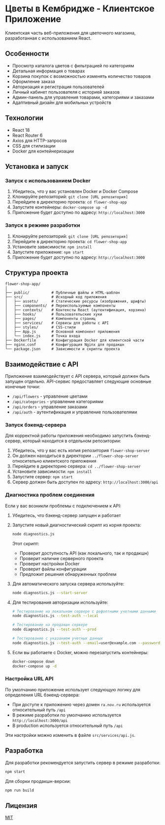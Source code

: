 # Цветы в Кембридже - Клиентское Приложение

Клиентская часть веб-приложения для цветочного магазина, разработанная с использованием React.

## Особенности

- Просмотр каталога цветов с фильтрацией по категориям
- Детальная информация о товарах
- Корзина покупок с возможностью изменять количество товаров
- Оформление заказа
- Авторизация и регистрация пользователей
- Личный кабинет пользователя с историей заказов
- Админ-панель для управления товарами, категориями и заказами
- Адаптивный дизайн для мобильных устройств

## Технологии

- React 18
- React Router 6
- Axios для HTTP-запросов
- CSS для стилизации
- Docker для контейнеризации

## Установка и запуск

### Запуск с использованием Docker

1. Убедитесь, что у вас установлен Docker и Docker Compose
2. Клонируйте репозиторий: `git clone [URL репозитория]`
3. Перейдите в директорию проекта: `cd flower-shop-app`
4. Запустите контейнеры: `docker-compose up -d`
5. Приложение будет доступно по адресу: `http://localhost:3000`

### Запуск в режиме разработки

1. Клонируйте репозиторий: `git clone [URL репозитория]`
2. Перейдите в директорию проекта: `cd flower-shop-app`
3. Установите зависимости: `npm install`
4. Запустите приложение: `npm start`
5. Приложение будет доступно по адресу: `http://localhost:3000`

## Структура проекта

```
flower-shop-app/
│
├── public/          # Публичные файлы и HTML-шаблон
├── src/             # Исходный код приложения
│   ├── assets/      # Статические ресурсы (изображения, шрифты)
│   ├── components/  # Переиспользуемые компоненты
│   ├── contexts/    # Контексты React (аутентификация, корзина)
│   ├── hooks/       # Пользовательские хуки
│   ├── pages/       # Компоненты страниц
│   ├── services/    # Сервисы для работы с API
│   ├── styles/      # CSS-стили
│   ├── App.js       # Основной компонент приложения
│   └── index.js     # Точка входа
├── Dockerfile       # Конфигурация Docker для клиентской части
├── nginx.conf       # Конфигурация Nginx для продакшн
└── package.json     # Зависимости и скрипты проекта
```

<!-- Что можно сделать дальше:
Реализовать интеграцию с платежными системами
Добавить функцию отслеживания статуса заказа
Реализовать страницу истории заказов для пользователей
Создать компонент для оценки и отзывов о товарах
Стоит ли продолжить разработку этих или других компонентов? -->

## Взаимодействие с API

Приложение взаимодействует с API сервера, который должен быть запущен отдельно. API-сервис предоставляет следующие основные конечные точки:

- `/api/flowers` - управление цветами
- `/api/categories` - управление категориями
- `/api/orders` - управление заказами
- `/api/auth` - аутентификация и управление пользователями

### Запуск бэкенд-сервера

Для корректной работы приложения необходимо запустить бэкенд-сервер, который находится в отдельном репозитории:

1. Убедитесь, что у вас есть копия репозитория `flower-shop-server`
2. Он должен находиться в директории `../flower-shop-server` относительно клиентского приложения
3. Перейдите в директорию сервера: `cd ../flower-shop-server`
4. Установите зависимости: `npm install`
5. Запустите сервер: `npm start`
6. Сервер должен быть доступен по адресу: `http://localhost:3000/api`

### Диагностика проблем соединения

Если у вас возникли проблемы с подключением к API:

1. Убедитесь, что бэкенд-сервер запущен и работает
2. Запустите новый диагностический скрипт из корня проекта:
   ```bash
   node diagnostics.js
   ```
   Этот скрипт:
   - Проверит доступность API (как локального, так и продакшн)
   - Проверит наличие серверного проекта
   - Проверит настройки Docker
   - Проверит файлы конфигурации
   - Предложит решения обнаруженных проблем

3. Для автоматического запуска сервера используйте:
   ```bash
   node diagnostics.js --start-server
   ```

4. Для тестирования авторизации используйте:
   ```bash
   # Тестирование на локальном сервере с дефолтными учетными данными
   node diagnostics.js --test-auth --local
   
   # Тестирование на продакшн сервере
   node diagnostics.js --test-auth --prod
   
   # Тестирование с указанием учетных данных
   node diagnostics.js --test-auth --email=user@example.com --password=yourpassword
   ```

5. Если вы работаете с Docker, можно перезапустить контейнеры:
   ```bash
   docker-compose down
   docker-compose up -d
   ```

### Настройка URL API

По умолчанию приложение использует следующую логику для определения URL бэкенд-сервера:

- При доступе к приложению через домен `ra.nov.ru` используется относительный путь `/api`
- В режиме разработки по умолчанию используется `http://localhost:3000/api`
- В production используется относительный путь `/api`

Эти настройки можно изменить в файле `src/services/api.js`.

## Разработка

Для разработки рекомендуется запустить сервер в режиме разработки:

```bash
npm start
```

Для сборки продакшн-версии:

```bash
npm run build
```

## Лицензия

[MIT](LICENSE)